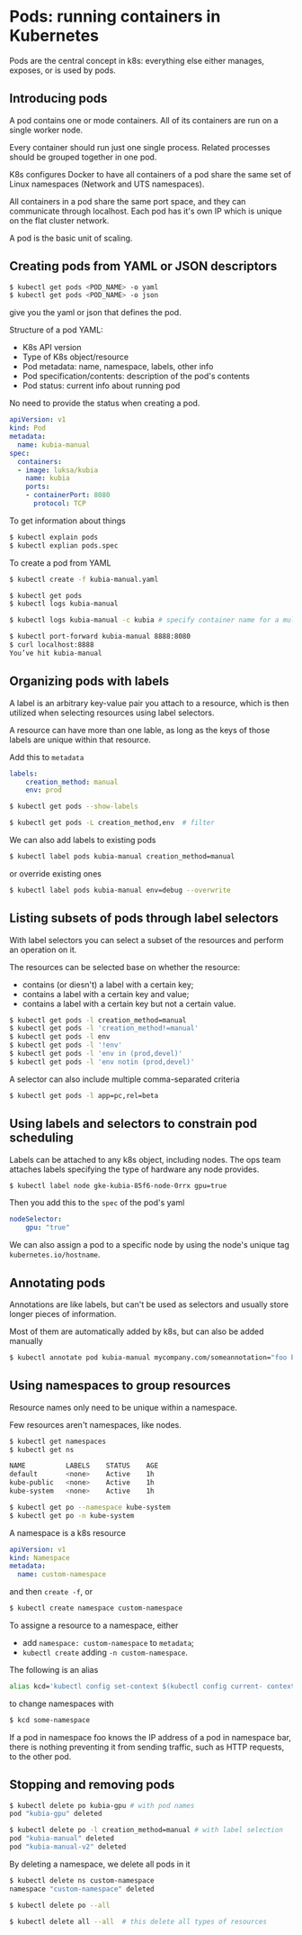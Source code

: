 # Pods: running containers in Kubernetes

Pods are the central concept in k8s: everything else either manages, exposes, or is used by pods.

## Introducing pods

A pod contains one or mode containers.
All of its containers are run on a single worker node.

Every container should run just one single process.
Related processes should be grouped together in one pod.

K8s configures Docker to have all containers of a pod share the same set of Linux namespaces (Network and UTS namespaces).

All containers in a pod share the same port space, and they can communicate through localhost.
Each pod has it's own IP which is unique on the flat cluster network.

A pod is the basic unit of scaling.

## Creating pods from YAML or JSON descriptors

```sh
$ kubectl get pods <POD_NAME> -o yaml
$ kubectl get pods <POD_NAME> -o json
```
give you the yaml or json that defines the pod.

Structure of a pod YAML:
- K8s API version
- Type of K8s object/resource
- Pod metadata: name, namespace, labels, other info
- Pod specification/contents: description of the pod's contents
- Pod status: current info about running pod

No need to provide the status when creating a pod.

```yaml
apiVersion: v1
kind: Pod
metadata:
  name: kubia-manual
spec:
  containers:
  - image: luksa/kubia
    name: kubia
    ports:
    - containerPort: 8080
      protocol: TCP
```

To get information about things
```sh
$ kubectl explain pods
$ kubectl explian pods.spec
```

To create a pod from YAML
```sh
$ kubectl create -f kubia-manual.yaml
```

```sh
$ kubectl get pods
$ kubectl logs kubia-manual

$ kubectl logs kubia-manual -c kubia # specify container name for a multicontainer pod
```

```sh
$ kubectl port-forward kubia-manual 8888:8080
$ curl localhost:8888
You’ve hit kubia-manual
```


## Organizing pods with labels

A label is an arbitrary key-value pair you attach to a resource, which is then utilized when selecting resources using label selectors.

A resource can have more than one lable, as long as the keys of those labels are unique within that resource.

Add this to `metadata`
```yaml
labels:
    creation_method: manual
    env: prod
```

```sh
$ kubectl get pods --show-labels

$ kubectl get pods -L creation_method,env  # filter
```

We can also add labels to existing pods
```sh
$ kubectl label pods kubia-manual creation_method=manual
```

or override existing ones
```sh
$ kubectl label pods kubia-manual env=debug --overwrite
```


## Listing subsets of pods through label selectors

With label selectors you can select a subset of the resources and perform an operation on it.

The resources can be selected base on whether the resource:
- contains (or diesn't) a label with a certain key;
- contains a label with a certain key and value;
- contains a label with a certain key but not a certain value.

```sh
$ kubectl get pods -l creation_method=manual
$ kubectl get pods -l 'creation_method!=manual'
$ kubectl get pods -l env
$ kubectl get pods -l '!env'
$ kubectl get pods -l 'env in (prod,devel)'
$ kubectl get pods -l 'env notin (prod,devel)'
```

A selector can also include multiple comma-separated criteria
```sh
$ kubectl get pods -l app=pc,rel=beta
```

## Using labels and selectors to constrain pod scheduling

Labels can be attached to any k8s object, including nodes.
The ops team attaches labels specifying the type of hardware any node provides.

```sh
$ kubectl label node gke-kubia-85f6-node-0rrx gpu=true
```

Then you add this to the `spec` of the pod's yaml
```yaml
nodeSelector:
    gpu: "true"
```

We can also assign a pod to a specific node by using the node's unique tag `kubernetes.io/hostname`.


## Annotating pods

Annotations are like labels, but can't be used as selectors and usually store longer pieces of information.

Most of them are automatically added by k8s, but can also be added manually
```sh
$ kubectl annotate pod kubia-manual mycompany.com/someannotation="foo bar"
```

## Using namespaces to group resources

Resource names only need to be unique within a namespace.

Few resources aren't namespaces, like nodes.

```sh
$ kubectl get namespaces
$ kubectl get ns

NAME          LABELS    STATUS    AGE
default       <none>    Active    1h
kube-public   <none>    Active    1h
kube-system   <none>    Active    1h

$ kubectl get po --namespace kube-system
$ kubectl get po -n kube-system
```

A namespace is a k8s resource
```yaml
apiVersion: v1
kind: Namespace
metadata:
  name: custom-namespace
```
and then `create -f`, or
```sh
$ kubectl create namespace custom-namespace
```

To assigne a resource to a namespace, either

- add `namespace: custom-namespace` to `metadata`;
- `kubectl create` adding `-n custom-namespace`.

The following is an alias
```sh
alias kcd='kubectl config set-context $(kubectl config current- context) --namespace '
```
to change namespaces with
```sh
$ kcd some-namespace
```

If a pod in namespace foo knows the IP address of a pod in namespace bar, there is nothing preventing it from sending traffic, such as HTTP requests, to the other pod.


## Stopping and removing pods

```sh
$ kubectl delete po kubia-gpu # with pod names
pod "kubia-gpu" deleted

$ kubectl delete po -l creation_method=manual # with label selection
pod "kubia-manual" deleted
pod "kubia-manual-v2" deleted
```

By deleting a namespace, we delete all pods in it
```sh
$ kubectl delete ns custom-namespace
namespace "custom-namespace" deleted
```

```sh
$ kubectl delete po --all

$ kubectl delete all --all  # this delete all types of resources
```
